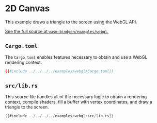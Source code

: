 # 2D Canvas

This example draws a triangle to the screen using the WebGL API.

[See the full source at
`wasm-bindgen/examples/webgl`.](https://github.com/rustwasm/wasm-bindgen/tree/master/examples/webgl)

## `Cargo.toml`

The `Cargo.toml` enables features necessary to obtain and use a WebGL
rendering context.

```toml
{{#include ../../../../examples/webgl/Cargo.toml}}
```

## `src/lib.rs`

This source file handles all of the necessary logic to obtain a rendering
context, compile shaders, fill a buffer with vertex coordinates, and draw a
triangle to the screen.

```rust
{{#include ../../../../examples/webgl/src/lib.rs}}
```
